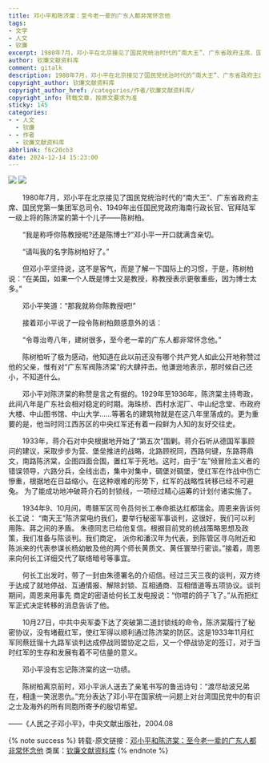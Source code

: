 ```yaml
---
title: 邓小平和陈济棠：至今老一辈的广东人都非常怀念他
tags:
- 文学
- 人文
- 钦廉
excerpt: 1980年7月，邓小平在北京接见了国民党统治时代的“南大王”、广东省政府主席、国民党第一集团军总司令、1949年出任国民党政府海南行政长官、官拜陆军一级上将的陈济棠的第十个儿子——陈树柏。
author: 钦廉文献资料库
comment: gitalk
description: 1980年7月，邓小平在北京接见了国民党统治时代的“南大王”、广东省政府主席、国民党第一集团军总司令、1949年出任国民党政府海南行政长官、官拜陆军一级上将的陈济棠的第十个儿子——陈树柏。
copyright_author: 钦廉文献资料库
copyright_author_href: /categories/作者/钦廉文献资料库/
copyright_info: 转载文章，按原文要求为准
sticky: 145
categories:
- - 人文
  - 钦廉
- - 作者
  - 钦廉文献资料库
abbrlink: f6c20cb3
date: 2024-12-14 15:23:00
---
```

![](https://yesandnoandperhaps.cn/img/img/%E9%92%A6%E5%BB%8925.jpeg)
![](https://yesandnoandperhaps.cn/img/img/%E9%92%A6%E5%BB%8926.jpeg)

&emsp;&emsp;1980年7月，邓小平在北京接见了国民党统治时代的“南大王”、广东省政府主席、国民党第一集团军总司令、1949年出任国民党政府海南行政长官、官拜陆军一级上将的陈济棠的第十个儿子——陈树柏。

&emsp;&emsp;“我是称呼你陈教授呢?还是陈博士?”邓小平一开口就满含亲切。 

&emsp;&emsp;“请叫我的名字陈树柏好了。”

&emsp;&emsp;但邓小平坚持说，这不是客气，而是了解一下国际上的习惯，于是，陈树柏说：“在美国，如果一个人既是博士又是教授，称教授表示更敬重些，因为博士太多。”

&emsp;&emsp;邓小平笑道：“那我就称你陈教授吧!”

&emsp;&emsp;接着邓小平说了一段令陈树柏颇感意外的话：

&emsp;&emsp;“令尊治粤八年，建树很多，至今老一辈的广东人都非常怀念他。”

&emsp;&emsp;陈树柏听了极为感动，他知道在此以前还没有哪个共产党人如此公开地称赞过他的父亲，惟有对“广东军阀陈济棠”的大肆抨击。他谦逊地表示，那时候自己还小，不知道什么。

&emsp;&emsp;邓小平对陈济棠的称赞是言之有据的。1929年至1936年，陈济棠主持粤政，此间八年是广东社会相对稳定的时期。海珠桥、西村水泥厂、中山纪念堂、市政府大楼、中山图书馆、中山大学……等著名的建筑物就是在这八年里落成的。更为重要的是，他当时同江西苏区的中央红军还有着一段鲜为人知的友好交往史。

&emsp;&emsp;1933年，蒋介石对中央根据地开始了“第五次”围剿。蒋介石听从德国军事顾问的建议，采取步步为营、堡垒推进的战略，北路顾祝同，西路何键，东路蒋鼎文，南路陈济棠，企图四面合围，置红军于死地。这时，由于“左”倾冒险主义者的错误领导，六路分兵，全线出击，集中对集中，碉堡对碉堡，使红军在作战中伤亡慘重，根据地在日益缩小。在这种艰难的形势下，红军的战略性转移已经不可避兔。 为了能成功地冲破蒋介石的封锁线，一项经过精心运筹的计划付诸实施了。 

&emsp;&emsp;1934年9、10月间，粤赣军区司令员何长工奉命抵达红都瑞金。周恩来告诉何长工说： “南天王”陈济棠电约我们，要举行秘密军事谈判，这很好，我们可以利用陈、蔣之间的矛盾。 朱德同志已给他复信。根据目前党的统战策略思想及政策，我们准备与陈谈判。我们商定， 派你和潘汉年为代表，到陈管区寻乌附近和陈派来的代表参谋长杨幼敏及他的两个师长黄质文、黄任寰举行密谈。”接着，周恩来向何长工详细交代了联络暗号等事宜。 

&emsp;&emsp;何长工出发时，带了一封由朱德署名的介绍信。经过三天三夜的谈判，双方终于达成了就地停战、互通情报、解除封锁、互相通商、互相借道等五项协议。谈判期间，周恩来用事先 商定的密语给何长工发电报说：“你喂的鸽子飞了。”从而把红军正式决定转移的消息告诉了他。 

&emsp;&emsp;10月27日，中共中央军委下达了突破第二道封锁线的命令，陈济棠履行了秘密协议，没有堵截红军，使红军得以顺利通过陈济棠的防区。这是1933年11月红军同蔡廷锴十九路军谈判达成停战同盟协定之后，又一个停战协定的签订，对于当时红军的生存和发展有着不可估量的意义。 

&emsp;&emsp;邓小平没有忘记陈济棠的这一功绩。 

&emsp;&emsp;陈树柏离京前时，邓小平派人送去了亲笔书写的鲁迅诗句：“渡尽劫波兄弟在，相逢一笑泯恩仇。”充分表达了邓小平在国家统一问题上对台湾国民党中的有识之士及海外的所有同胞所寄予的殷切希望。

——《人民之子邓小平》，中央文献出版社，2004.08

{% note success %}
转载-原文链接：[邓小平和陈济棠：至今老一辈的广东人都非常怀念他](https://mp.weixin.qq.com/s/i77dJOUmjMUp_ucd7DD0Cw)
类属：[钦廉文献资料库](https://yesandnoandperhaps.cn/categories/%E4%BD%9C%E8%80%85/%E9%92%A6%E5%BB%89%E6%96%87%E7%8C%AE%E8%B5%84%E6%96%99%E5%BA%93/)
{% endnote %}